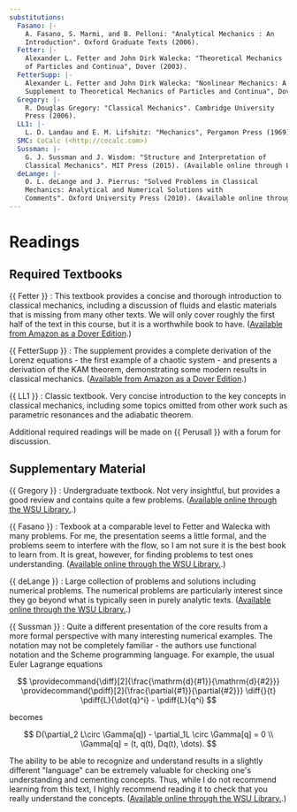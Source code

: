 ```yaml
---
substitutions:
  Fasano: |-
    A. Fasano, S. Marmi, and B. Pelloni: "Analytical Mechanics : An
    Introduction". Oxford Graduate Texts (2006).
  Fetter: |-
    Alexander L. Fetter and John Dirk Walecka: "Theoretical Mechanics
    of Particles and Continua", Dover (2003).
  FetterSupp: |-
    Alexander L. Fetter and John Dirk Walecka: "Nonlinear Mechanics: A
    Supplement to Theoretical Mechanics of Particles and Continua", Dover (2006).
  Gregory: |-
    R. Douglas Gregory: "Classical Mechanics". Cambridge University
    Press (2006).
  LL1: |-
    L. D. Landau and E. M. Lifshitz: "Mechanics", Pergamon Press (1969).
  SMC: CoCalc (<http://cocalc.com>)
  Sussman: |-
    G. J. Sussman and J. Wisdom: "Structure and Interpretation of
    Classical Mechanics". MIT Press (2015). (Available online through Library.)
  deLange: |-
    O. L. deLange and J. Pierrus: "Solved Problems in Classical
    Mechanics: Analytical and Numerical Solutions with
    Comments". Oxford University Press (2010). (Available online through Library.)
---
```


Readings
========

## Required Textbooks

{{ Fetter }}<!-- This comment needed for definition list for some reason  -->
: This textbook provides a concise and thorough introduction to classical mechanics,
  including a discussion of fluids and elastic materials that is missing from many other
  texts.  We will only cover roughly the first half of the text in this course, but it
  is a worthwhile book to have.
  ([Available from Amazon as a Dover Edition](
      http://www.amazon.com/Theoretical-Mechanics-Particles-Continua-Physics/dp/0486432610).)

{{ FetterSupp }}
: The supplement provides a complete derivation of the Lorenz equations - the first
  example of a chaotic system - and presents a derivation of the KAM theorem,
  demonstrating some modern results in classical mechanics.
  ([Available from Amazon as a Dover Edition](
      http://www.amazon.com/Nonlinear-Mechanics-Supplement-Theoretical-Particles/dp/0486450317/).)

{{ LL1 }}
: Classic textbook.  Very concise introduction to the key concepts in classical
  mechanics, including some topics omitted from other work such as parametric resonances
  and the adiabatic theorem.
  
Additional required readings will be made on {{ Perusall }} with a forum for discussion.

## Supplementary Material

{{ Gregory }}<!-- This comment needed for definition list for some reason  -->
:  Undergraduate textbook.  Not very insightful, but provides a good review and contains
   quite a few problems. 
   ([Available online through the WSU Library.](
       https://ntserver1.wsulibs.wsu.edu:2171/lib/wsu/detail.action?docID=422398).)

{{ Fasano }}
: Texbook at a comparable level to Fetter and Walecka with many problems.  For me, the
  presentation seems a little formal, and the problems seem to interfere with the flow,
  so I am not sure it is the best book to learn from.  It is great, however, for finding
  problems to test ones understanding.
   ([Available online through the WSU Library.](
    https://ntserver1.wsulibs.wsu.edu:2171/lib/wsu/detail.action?docID=422398).)

{{ deLange }}
: Large collection of problems and solutions including numerical problems.  The
  numerical problems are particularly interest since they go beyond what is typically
  seen in purely analytic texts.
  ([Available online through the WSU Library.](
      https://ntserver1.wsulibs.wsu.edu:2171/lib/wsu/detail.action?docID=584565).)

{{ Sussman }}
: Quite a different presentation of the core results from a more formal perspective with
  many interesting numerical examples.  The notation may not be completely familiar -
  the authors use functional notation and the Scheme programming language.  For example,
  the usual Euler Lagrange equations

  $$
    \providecommand{\diff}[2]{\frac{\mathrm{d}{#1}}{\mathrm{d}{#2}}} \providecommand{\pdiff}[2]{\frac{\partial{#1}}{\partial{#2}}} \diff{}{t} \pdiff{L}{\dot{q}^i} - \pdiff{L}{q^i}
  $$

  becomes

  $$
    D(\partial_2 L\circ \Gamma[q]) - \partial_1L \circ \Gamma[q] = 0 \\ \Gamma[q] = (t, q(t), Dq(t), \dots).
  $$

  The ability to be able to recognize and understand results in a slightly different
  "language" can be extremely valuable for checking one's understanding and cementing
  concepts.  Thus, while I do not recommend learning from this text, I highly recommend
  reading it to check that you really understand the concepts.
  ([Available online through the WSU Library.](
      https://ntserver1.wsulibs.wsu.edu:2171/lib/wsu/detail.action?docID=3339940).)
